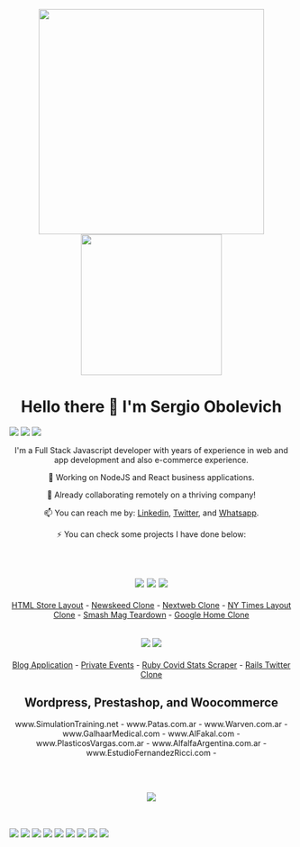 <p align="center">
      <a href="#"><img width="400px" src="https://raw.githubusercontent.com/chubaquelo/chubaquelo/main/LOGO-SERGIO-FullStack-Dev-Center.fw.png"></a>
      <a href="#"><img width="250px" src="https://raw.githubusercontent.com/chubaquelo/chubaquelo/main/github-men.fw.png"></a>
</p>
<h1 align="center">Hello there 👋 I'm Sergio Obolevich</h1>


<p align="center" style="display: inline;">
      <a href="https://github.com/chubaquelo?tab=followers"><img src="https://img.shields.io/github/followers/chubaquelo?label=Follow%20me&style=social"></a>
      <a href="https://www.twitter.com/sergioObolevich"><img src="https://img.shields.io/twitter/follow/sergioObolevich?style=social"></a>
      <a href="https://www.linkedin.com/in/sergio-obolevich"><img src="https://img.shields.io/badge/LinkedIn-Contact%20Me-blue"></a>
</p>

<p align="center">I'm a Full Stack Javascript developer with years of experience in web and app development and also e-commerce experience.
</p>

<p align="center"> 🔭 Working on NodeJS and React business applications.</p>
<p align="center">  👯 Already collaborating remotely on a thriving company!</p>
<p align="center">  📫 You can reach me by: <a href="https://www.linkedin.com/in/sergio-obolevich" target="_blank">Linkedin</a>, <a href="https://twitter.com/SergioObolevich" target="_blank">Twitter</a>, and <a href="https://wa.me/5493515055933" target="_blank">Whatsapp</a>.</p>

<p align="center">⚡ You can check some projects I have done below:</p>

<br>

<h2 align="center"> 
      <a href="#"><img src="https://img.shields.io/badge/html5%20-%23E34F26.svg?&style=for-the-badge&logo=html5&logoColor=white"></a>
      <a href="#"><img src="https://img.shields.io/badge/css3%20-%231572B6.svg?&style=for-the-badge&logo=css3&logoColor=white"></a>
      <a href="#"><img src="https://img.shields.io/badge/bootstrap%20-%23563D7C.svg?&style=for-the-badge&logo=bootstrap&logoColor=white"></a>
</h2>

<p align="center">
      <a href="https://chubaquelo.github.io/HTML-Online-Store-Capstone/">HTML Store Layout</a> -
      <a href="https://chubaquelo.github.io/Bootstrap-Newsweek-Clone/">Newskeed Clone</a> -
      <a href="https://chubaquelo.github.io/The-Next-Web-Responsive-Clone/">Nextweb Clone</a> -
      <a href="https://chubaquelo.github.io/NYtimes-Clone-Project/">NY Times Layout Clone</a> -
      <a href="https://chubaquelo.github.io/Smashing-Mag-Teardown/">Smash Mag Teardown</a> -
      <a href="https://chubaquelo.github.io/google-homepage">Google Home Clone</a>
</p>

<h2 align="center">
      <a href="#"><img src="https://img.shields.io/badge/ruby-%23CC342D.svg?&style=for-the-badge&logo=ruby&logoColor=white"></a>
      <a href="#"><img src="https://img.shields.io/badge/rails%20-%23CC0000.svg?&style=for-the-badge&logo=ruby-on-rails&logoColor=white"></a>
</h2>

<p align="center">
      <a href="https://github.com/chubaquelo/Tech-Articles-Blog">Blog Application</a> -
      <a href="https://github.com/chubaquelo/Private-Events">Private Events</a> -
      <a href="https://github.com/chubaquelo/Ruby-Covid-Stats-Scraper">Ruby Covid Stats Scraper</a> -
      <a href="https://github.com/chubaquelo/Rails-Twitteeer">Rails Twitter Clone</a>
</p>

<h2 align="center">Wordpress, Prestashop, and Woocommerce</h2>

<p align="center">
      www.SimulationTraining.net -
      www.Patas.com.ar -
      www.Warven.com.ar -
      www.GalhaarMedical.com -
      www.AlFakal.com -
      www.PlasticosVargas.com.ar -
      www.AlfalfaArgentina.com.ar -
      www.EstudioFernandezRicci.com -
</p>

<br><br>

<p align="center"><img href="https://github.com/chubaquelo" src="https://github-readme-stats.vercel.app/api/top-langs/?username=chubaquelo&layout=compact)"></p>
<br><br>

<p align="center" style="display: inline;">
      <a href="#"><img src="https://img.shields.io/badge/html5%20-%23E34F26.svg?&style=for-the-badge&logo=html5&logoColor=white"></a>
      <a href="#"><img src="https://img.shields.io/badge/css3%20-%231572B6.svg?&style=for-the-badge&logo=css3&logoColor=white"></a>
      <a href="#"><img src="https://img.shields.io/badge/bootstrap%20-%23563D7C.svg?&style=for-the-badge&logo=bootstrap&logoColor=white"></a>
      <a href="#"><img src="https://img.shields.io/badge/ruby-%23CC342D.svg?&style=for-the-badge&logo=ruby&logoColor=white"></a>
      <a href="#"><img src="https://img.shields.io/badge/rails%20-%23CC0000.svg?&style=for-the-badge&logo=ruby-on-rails&logoColor=white"></a>
      <a href="#"><img src="https://img.shields.io/badge/react%20-%2320232a.svg?&style=for-the-badge&logo=react&logoColor=%2361DAFB"></a>
      <a href="#"><img src="https://img.shields.io/badge/redux%20-%23593d88.svg?&style=for-the-badge&logo=redux&logoColor=white"></a>
      <a href="#"><img src="https://img.shields.io/badge/mysql-%2300f.svg?&style=for-the-badge&logo=mysql&logoColor=white"></a>
      <a href="#"><img src="https://img.shields.io/badge/Amazon%20AWS-%23232F3E?logo=amazon-aws&logoColor=white&style=for-the-badge"></a>
</p>


